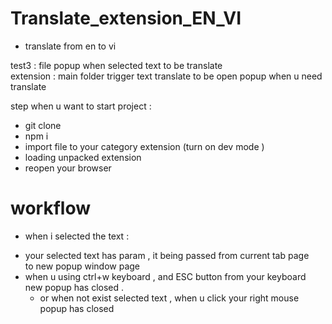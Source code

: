 # Translate_extension_EN_VI
- translate from en to vi <br>


test3 : file popup when selected text to be translate <br>
extension : main folder trigger text translate to be open popup when u need translate <br>

step when u want to start project : <br>
+ git clone
+ npm i
+ import file to your category extension (turn on dev  mode )
+ loading unpacked  extension 
+ reopen your browser 

# workflow 
- when i selected the text :
+ your selected text has param , it being passed from current tab page <br>
  to new popup window page 
+ when u using ctrl+w keyboard , and ESC button from your keyboard <br>
  new popup has closed .
  - or when not exist selected text , when u click your right mouse <br>
    popup has closed
